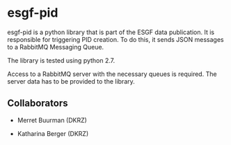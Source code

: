 # esgf-pid

esgf-pid is a python library that is part of the ESGF data publication. It is responsible for triggering PID creation. To do this, it sends JSON messages to a RabbitMQ Messaging Queue.

The library is tested using python 2.7.

Access to a RabbitMQ server with the necessary queues is required. The server data has to be provided to the library.

## Collaborators

* Merret Buurman (DKRZ)

* Katharina Berger (DKRZ)
